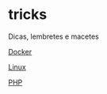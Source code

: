 # tricks
Dicas, lembretes e macetes

[Docker](/docker/index.md)

[Linux](linux/index.md)

[PHP](php/index.md)
